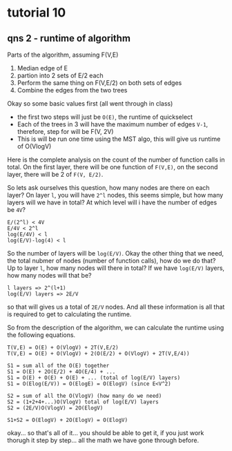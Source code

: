 # tutorial 10
## qns 2 - runtime of algorithm

Parts of the algorithm, assuming F(V,E)

1) Median edge of E
2) partion into 2 sets of E/2 each
3) Perform the same thing on F(V,E/2) on both sets of edges
4) Combine the edges from the two trees

Okay so some basic values first (all went through in class)
- the first two steps will just be `O(E)`, the runtime of quickselect
- Each of the trees in 3 will have the maximum number of edges `V-1`, therefore, step for will be F(V, 2V)
- This is will be run one time using the MST algo, this will give us runtime of O(VlogV)

Here is the complete analysis on the count of the number of function calls in total. On the first layer, there will be one function of `F(V,E)`, on the second layer, there will be 2 of `F(V, E/2)`.

So lets ask ourselves this question, how many nodes are there on each layer? On layer `l`, you will have `2^l` nodes, this seems simple, but how many layers will we have in total? At which level will i have the number of edges be `4V`?

```
E/(2^l) < 4V
E/4V < 2^l
log(E/4V) < l
log(E/V)-log(4) < l
```
So the number of layers will be `log(E/V)`. Okay the other thing that we need, the total nubmer of nodes (number of function calls), how do we do that? Up to layer `l`, how many nodes will there in total? If we have `log(E/V)` layers, how many nodes will that be?

```
l layers => 2^(l+1)
log(E/V) layers => 2E/V
```

so that will gives us a total of `2E/V` nodes. And all these information is all that is required to get to calculating the runtime.

So from the description of the algorithm, we can calculate the runtime using the following equations.

```
T(V,E) = O(E) + O(VlogV) + 2T(V,E/2)
T(V,E) = O(E) + O(VlogV) + 2(O(E/2) + O(VlogV) + 2T(V,E/4))

S1 = sum all of the O(E) together
S1 = O(E) + 2O(E/2) + 4O(E/4) + ...
S1 = O(E) + O(E) + O(E) + ... (total of log(E/V) layers)
S1 = O(Elog(E/V)) = O(ElogE) = O(ElogV) (since E<V^2)

S2 = sum of all the O(VlogV) (how many do we need)
S2 = (1+2+4+...)O(VlogV) total of log(E/V) layers
S2 = (2E/V)O(VlogV) = 2O(ElogV)

S1+S2 = O(ElogV) + 2O(ElogV) = O(ElogV)
```

okay... so that's all of it... you should be able to get it, if you just work thorugh it step by step... all the math we have gone through before.
